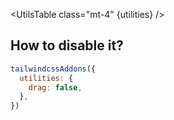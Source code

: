 <script>
	import UtilsTable from '$lib/UtilsTable.svelte'
	const utilities = {
		'.drag-none': {
			'-webkit-user-drag': 'none',
		},
		'.drag-element': {
			'-webkit-user-drag': 'element',
		},
		'.drag-auto': {
			'-webkit-user-drag': 'auto',
		},
	}
</script>

<UtilsTable class="mt-4" {utilities} />

## How to disable it?

```js
tailwindcssAddons({
  utilities: {
    drag: false,
  },
})
```
